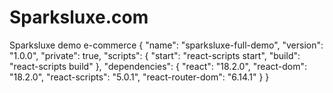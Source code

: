 # Sparksluxe.com
Sparksluxe demo e-commerce 
{
"name": "sparksluxe-full-demo",
"version": "1.0.0",
"private": true,
"scripts": {
"start": "react-scripts start",
"build": "react-scripts build"
},
"dependencies": {
"react": "18.2.0",
"react-dom": "18.2.0",
"react-scripts": "5.0.1",
"react-router-dom": "6.14.1"
}
}